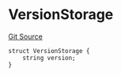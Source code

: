 # VersionStorage
[Git Source](https://github.com/thrackle-io/tron/blob/8134a3beedf036c43fc49cdc1818732eb057f270/src/protocol/diamond/VersionFacetLib.sol)


```solidity
struct VersionStorage {
    string version;
}
```

